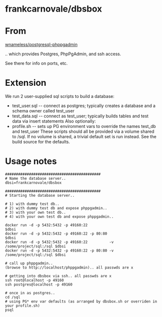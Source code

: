 # frankcarnovale/dbsbox

# From
[wnameless/postgresql-phppgadmin](/r/wnameless/postgresql-phppgadmin/)

.. which provides Postgres, PhpPgAdmin, and ssh access.

See there for info on ports, etc.

# Extension

We run 2 user-supplied sql scripts to build a database:
- test_user.sql -- connect as postgres; typically creates a database and a schema owner called test_user
- test_data.sql -- connect as test_user; typically builds tables and test data via insert statements
Also optionally:
- profile.sh    -- sets up PG environment vars to override the names test_db and test_user
These scripts should all be provided via a volume shared to /sql.
If no volume is shared, a trivial default set is run instead.  See the build source for the defaults.

# Usage notes
```
############################################
# Name the database server..
dbsi=frankcarnovale/dbsbox

############################################
# Starting the database server..

# 1) with dummy test db..
# 2) with dummy test db and expose phppgadmin..
# 3) with your own test db..
# 4) with your own test db and expose phppgadmin..

docker run -d -p 5432:5432 -p 49160:22                                    $dbsi
docker run -d -p 5432:5432 -p 49160:22 -p 80:80                           $dbsi
docker run -d -p 5432:5432 -p 49160:22          -v /some/project/sql:/sql $dbsi
docker run -d -p 5432:5432 -p 49160:22 -p 80:80 -v /some/project/sql:/sql $dbsi

# call up phppgadmin..
(browse to http://localhost/phppgadmin).. all passwds are x

# getting into dbsbox via ssh.. all passwds are x
ssh root@localhost -p 49160     
ssh postgres@localhost -p 49160

# once in as postgres..
cd /sql
# using PG* env var defaults (as arranged by dbsbox.sh or overriden in your profile.sh)
psql
```
